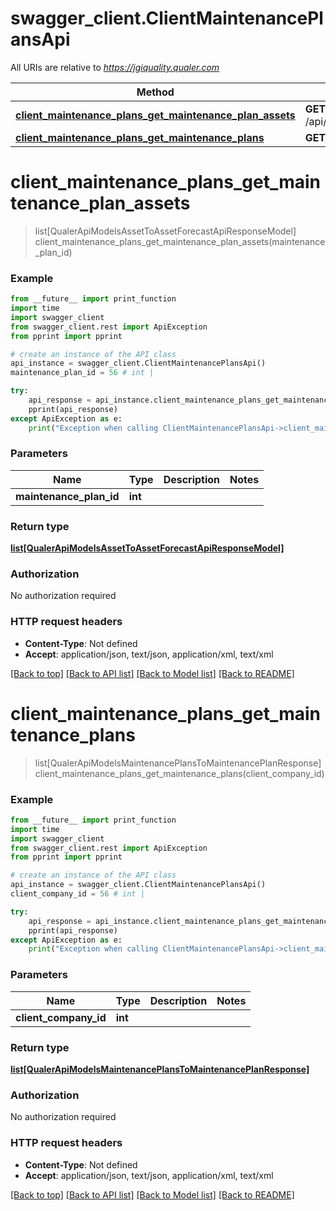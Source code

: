# swagger_client.ClientMaintenancePlansApi

All URIs are relative to *https://jgiquality.qualer.com*

Method | HTTP request | Description
------------- | ------------- | -------------
[**client_maintenance_plans_get_maintenance_plan_assets**](ClientMaintenancePlansApi.md#client_maintenance_plans_get_maintenance_plan_assets) | **GET** /api/service/clients/plans/{maintenancePlanId}/assets | 
[**client_maintenance_plans_get_maintenance_plans**](ClientMaintenancePlansApi.md#client_maintenance_plans_get_maintenance_plans) | **GET** /api/service/clients/{clientCompanyId}/plans | 


# **client_maintenance_plans_get_maintenance_plan_assets**
> list[QualerApiModelsAssetToAssetForecastApiResponseModel] client_maintenance_plans_get_maintenance_plan_assets(maintenance_plan_id)



### Example
```python
from __future__ import print_function
import time
import swagger_client
from swagger_client.rest import ApiException
from pprint import pprint

# create an instance of the API class
api_instance = swagger_client.ClientMaintenancePlansApi()
maintenance_plan_id = 56 # int | 

try:
    api_response = api_instance.client_maintenance_plans_get_maintenance_plan_assets(maintenance_plan_id)
    pprint(api_response)
except ApiException as e:
    print("Exception when calling ClientMaintenancePlansApi->client_maintenance_plans_get_maintenance_plan_assets: %s\n" % e)
```

### Parameters

Name | Type | Description  | Notes
------------- | ------------- | ------------- | -------------
 **maintenance_plan_id** | **int**|  | 

### Return type

[**list[QualerApiModelsAssetToAssetForecastApiResponseModel]**](QualerApiModelsAssetToAssetForecastApiResponseModel.md)

### Authorization

No authorization required

### HTTP request headers

 - **Content-Type**: Not defined
 - **Accept**: application/json, text/json, application/xml, text/xml

[[Back to top]](#) [[Back to API list]](../README.md#documentation-for-api-endpoints) [[Back to Model list]](../README.md#documentation-for-models) [[Back to README]](../README.md)

# **client_maintenance_plans_get_maintenance_plans**
> list[QualerApiModelsMaintenancePlansToMaintenancePlanResponse] client_maintenance_plans_get_maintenance_plans(client_company_id)



### Example
```python
from __future__ import print_function
import time
import swagger_client
from swagger_client.rest import ApiException
from pprint import pprint

# create an instance of the API class
api_instance = swagger_client.ClientMaintenancePlansApi()
client_company_id = 56 # int | 

try:
    api_response = api_instance.client_maintenance_plans_get_maintenance_plans(client_company_id)
    pprint(api_response)
except ApiException as e:
    print("Exception when calling ClientMaintenancePlansApi->client_maintenance_plans_get_maintenance_plans: %s\n" % e)
```

### Parameters

Name | Type | Description  | Notes
------------- | ------------- | ------------- | -------------
 **client_company_id** | **int**|  | 

### Return type

[**list[QualerApiModelsMaintenancePlansToMaintenancePlanResponse]**](QualerApiModelsMaintenancePlansToMaintenancePlanResponse.md)

### Authorization

No authorization required

### HTTP request headers

 - **Content-Type**: Not defined
 - **Accept**: application/json, text/json, application/xml, text/xml

[[Back to top]](#) [[Back to API list]](../README.md#documentation-for-api-endpoints) [[Back to Model list]](../README.md#documentation-for-models) [[Back to README]](../README.md)

